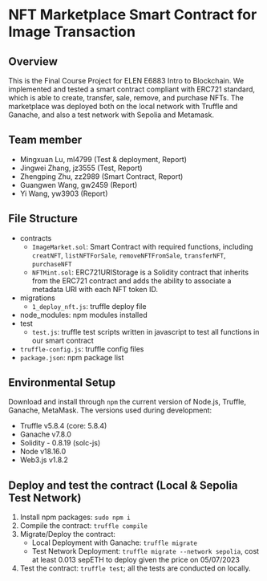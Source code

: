 # NFT Marketplace Smart Contract for Image Transaction

## Overview
This is the Final Course Project for ELEN E6883 Intro to Blockchain. We implemented and tested a smart contract compliant with ERC721 standard, which is able to create, transfer, sale, remove, and purchase NFTs. The marketplace was deployed both on the local network with Truffle and Ganache, and also a test network with Sepolia and Metamask. 

## Team member
- Mingxuan Lu, ml4799 (Test & deployment, Report) 
- Jingwei Zhang, jz3555 (Test, Report) 
- Zhengping Zhu, zz2989 (Smart Contract, Report)
- Guangwen Wang, gw2459 (Report) 
- Yi Wang, yw3903 (Report)

## File Structure
- contracts
    - `ImageMarket.sol`: Smart Contract with required functions, including `creatNFT`, `listNFTForSale`, `removeNFTFromSale`, `transferNFT`, `purchaseNFT`
    - `NFTMint.sol`: ERC721URIStorage is a Solidity contract that inherits from the ERC721 contract and adds the ability to associate a metadata URI with each NFT token ID. 
- migrations
    - `1_deploy_nft.js`: truffle deploy file
- node_modules: npm modules installed
- test
    - `test.js`: truffle test scripts written in javascript to test all functions in our smart contract
- `truffle-config.js`: truffle config files
- `package.json`: npm package list

## Environmental Setup
Download and install through `npm` the current version of Node.js, Truffle, Ganache, MetaMask. The versions used during development:<br />
- Truffle v5.8.4 (core: 5.8.4)
- Ganache v7.8.0
- Solidity - 0.8.19 (solc-js)
- Node v18.16.0
- Web3.js v1.8.2
    
## Deploy and test the contract (Local & Sepolia Test Network)
1. Install npm packages: `sudo npm i`
2. Compile the contract: `truffle compile`
3. Migrate/Deploy the contract:
    - Local Deployment with Ganache: `truffle migrate`
    - Test Network Deployment: `truffle migrate --network sepolia`, cost at least 0.013 sepETH to deploy given the price on 05/07/2023
4. Test the contract: `truffle test`; all the tests are conducted on locally.







